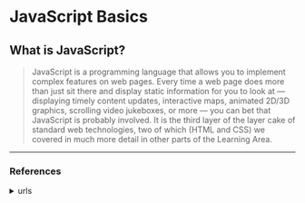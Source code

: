 # JavaScript Basics

## What is JavaScript?

>JavaScript is a programming language that allows you to implement complex features on web pages. Every time a web page does more than just sit there and display static information for you to look at — displaying timely content updates, interactive maps, animated 2D/3D graphics, scrolling video jukeboxes, or more — you can bet that JavaScript is probably involved. It is the third layer of the layer cake of standard web technologies, two of which (HTML and CSS) we covered in much more detail in other parts of the Learning Area.

---

### References

<details>
<summary>urls</summary>

[数値の操作](https://site-builder.wiki/posts/2218)

[[JavaScript] 全角⇔半角の変換を行う（英数字、カタカナ） - YoheiM .NET](https://www.yoheim.net/blog.php?q=20191101)

[JavaScriptで英数を全角/半角に変換する方法 - Qiita](https://qiita.com/yamikoo@github/items/5dbcc77b267a549bdbae)

[JavaScriptで全角⇔半角の変換をサンプルコード付き解説！ | Qumeruマガジン](https://qumeru.com/magazine/395)

[parseInt() - JavaScript | MDN](https://developer.mozilla.org/ja/docs/Web/JavaScript/Reference/Global_Objects/parseInt)

[JavaScript で全角英数字を半角英数字に変換する - プログラムを書こう！](https://www.paveway.info/entry/2021/09/06/javascript_fullwidth2halfwidth)

[JavaScriptやTypeScriptでAverage(平均)を計算する方法](https://awesome-linus.com/2021/06/08/js-reduce-average/)

</details>
